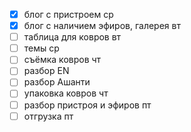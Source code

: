 - [x] блог с пристроем ср
- [x] блог с наличием эфиров, галерея вт
- [ ] таблица для ковров вт
- [ ] темы ср
- [ ] съёмка ковров чт
- [ ] разбор EN 
- [ ] разбор Ашанти
- [ ] упаковка ковров чт
- [ ] разбор пристроя и эфиров пт
- [ ] отгрузка  пт